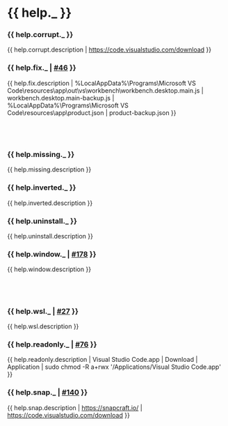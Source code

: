 # {{ help._ }}

### {{ help.corrupt._ }}

{{ help.corrupt.description | https://code.visualstudio.com/download }}

### {{ help.fix._ | [#46](https://github.com/KatsuteDev/Background/issues/46) }}

{{ help.fix.description | %LocalAppData%\Programs\Microsoft VS Code\resources\app\out\vs\workbench\workbench.desktop.main.js | workbench.desktop.main-backup.js | %LocalAppData%\Programs\Microsoft VS Code\resources\app\product.json | product-backup.json }}

## &nbsp;

### {{ help.missing._ }}

{{ help.missing.description }}

### {{ help.inverted._ }}

{{ help.inverted.description }}

### {{ help.uninstall._ }}

{{ help.uninstall.description }}

### {{ help.window._ | [#178](https://github.com/KatsuteDev/Background/issues/178) }}

{{ help.window.description }}

## &nbsp;

### {{ help.wsl._ | [#27](https://github.com/KatsuteDev/Background/issues/27#issuecomment-1233610914) }}

{{ help.wsl.description }}

### {{ help.readonly._ | [#76](https://github.com/KatsuteDev/Background/issues/76) }}

{{ help.readonly.description | Visual Studio Code.app | Download | Application | sudo chmod -R a+rwx '/Applications/Visual Studio Code.app' }}

### {{ help.snap._ | [#140](https://github.com/KatsuteDev/Background/issues/140#issuecomment-1503820398) }}

{{ help.snap.description | https://snapcraft.io/ | https://code.visualstudio.com/download }}